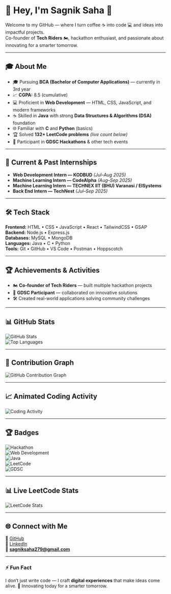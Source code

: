 # 👋 Hey, I'm Sagnik Saha 🚀

Welcome to my GitHub — where I turn coffee ☕ into code 💻 and ideas into impactful projects.  
Co-founder of **Tech Riders** 🏍, hackathon enthusiast, and passionate about innovating for a smarter tomorrow.  

---

## 🎓 About Me
- 🎓 Pursuing **BCA (Bachelor of Computer Applications)** — currently in 3rd year  
- 📈 **CGPA:** 8.5 (cumulative)  
- 💻 Proficient in **Web Development** — HTML, CSS, JavaScript, and modern frameworks  
- ☕ Skilled in **Java** with strong **Data Structures & Algorithms (DSA)** foundation  
- 🌐 Familiar with **C** and **Python** (basics)  
- 🏆 Solved **132+ LeetCode problems** *(live count below)*  
- 🎯 Participant in **GDSC Hackathons** & other tech events  

---

## 💼 Current & Past Internships
- **Web Development Intern — KODBUD** *(Jul–Aug 2025)*
- **Machine Learning Intern — CodeAlpha** *(Aug–Sep 2025)*
- **Machine Learning Intern — TECHNEX IIT (BHU) Varanasi / EISystems**
- **Back End Intern — TechNest** *(Jul–Sep 2025)*

---

## 🛠 Tech Stack
**Frontend:** HTML • CSS • JavaScript • React • TailwindCSS • GSAP  
**Backend:** Node.js • Express.js  
**Databases:** MySQL • MongoDB  
**Languages:** Java • C • Python  
**Tools:** Git • GitHub • VS Code • Postman • Hoppscotch

---

## 🏆 Achievements & Activities
- 🏍 **Co-founder of Tech Riders** — built multiple hackathon projects  
- 🎯 **GDSC Participant** — collaborated on innovative solutions  
- 🛠 Created real-world applications solving community challenges  

---

## 📊 GitHub Stats
![GitHub Stats](https://github-readme-stats.vercel.app/api?username=sagniksaha279&show_icons=true&theme=tokyonight)  
![Top Languages](https://github-readme-stats.vercel.app/api/top-langs/?username=sagniksaha279&layout=compact&theme=tokyonight)  

---

## 🎯 Contribution Graph
![GitHub Contribution Graph](https://github-readme-activity-graph.vercel.app/graph?username=sagniksaha279&theme=tokyo-night)  

---

## 📈 Animated Coding Activity
![Coding Activity](https://github-readme-streak-stats.herokuapp.com?user=sagniksaha279&theme=tokyonight&hide_border=false)  

---

## 🏆 Badges
![Hackathon](https://img.shields.io/badge/Hackathon-Participant-brightgreen?style=for-the-badge&logo=hackclub&logoColor=white)  
![Web Development](https://img.shields.io/badge/Web%20Development-Expert-blue?style=for-the-badge&logo=javascript&logoColor=white)  
![Java](https://img.shields.io/badge/Java-DSA%20Pro-orange?style=for-the-badge&logo=java&logoColor=white)  
![LeetCode](https://img.shields.io/badge/LeetCode-Problems%20Solved-yellow?style=for-the-badge&logo=leetcode&logoColor=white)  
![GDSC](https://img.shields.io/badge/GDSC-Participant-red?style=for-the-badge&logo=google&logoColor=white)  

---

## 📊 Live LeetCode Stats
![LeetCode Stats](https://leetcard.jacoblin.cool/sagniksaha279?theme=dark&ext=contest)  

---

## 🌐 Connect with Me
💼 [GitHub](https://github.com/sagniksaha279)  
🔗 [LinkedIn](https://www.linkedin.com/in/sagniksaha279)  
📧 **sagniksaha279@gmail.com**  

---

### ⚡ Fun Fact
I don’t just write code — I craft **digital experiences** that make ideas come alive. 🌟 Innovating today for a smarter tomorrow.
